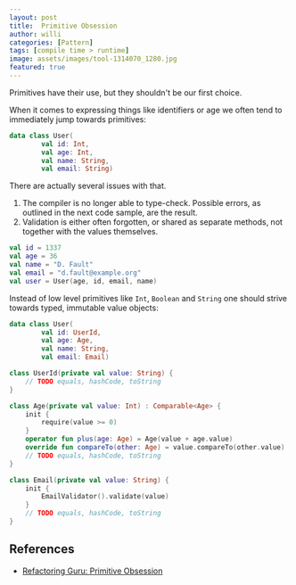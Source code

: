 ```yaml
---
layout: post
title:  Primitive Obsession
author: willi
categories: [Pattern]
tags: [compile time > runtime]
image: assets/images/tool-1314070_1280.jpg
featured: true
---
```


Primitives have their use, but they shouldn't be our first choice.

When it comes to expressing things like identifiers or age we often tend to immediately jump towards primitives:

```kotlin
data class User(
        val id: Int, 
        val age: Int,
        val name: String, 
        val email: String)
```

There are actually several issues with that.

 1. The compiler is no longer able to type-check.
    Possible errors, as outlined in the next code sample, are the result.
 2. Validation is either often forgotten, or shared as separate methods, not together with the values themselves.

```kotlin
val id = 1337
val age = 36
val name = "D. Fault"
val email = "d.fault@example.org"
val user = User(age, id, email, name)
```

Instead of low level primitives like `Int`, `Boolean` and `String` one should strive towards typed, immutable value objects:

```kotlin
data class User(
        val id: UserId,
        val age: Age,
        val name: String,
        val email: Email)

class UserId(private val value: String) {
    // TODO equals, hashCode, toString
}

class Age(private val value: Int) : Comparable<Age> {
    init {
        require(value >= 0)
    }
    operator fun plus(age: Age) = Age(value + age.value)
    override fun compareTo(other: Age) = value.compareTo(other.value)
    // TODO equals, hashCode, toString
}

class Email(private val value: String) {
    init {
        EmailValidator().validate(value)
    }
    // TODO equals, hashCode, toString
}
```

## References

 * [Refactoring Guru: Primitive Obsession](https://refactoring.guru/smells/primitive-obsession)
